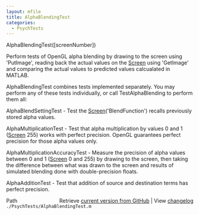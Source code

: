 ```yaml
---
layout: mfile
title: AlphaBlendingTest
categories:
  - PsychTests
---
```


AlphaBlendingTest\(\[screenNumber\]\)

Perform tests of OpenGL alpha blending by drawing to the screen using
'PutImage', reading back the actual values on the [Screen](/docs/Screen) using
'GetImage' and comparing the actual values to predicted values
calcualated in MATLAB.

AlphaBlendingTest combines tests implemented separately.  You may perform
any of these tests individually, or call TestAlphaBlending to perform
them all:

AlphaBlendSettingTest \-
  Test the [Screen](/docs/Screen)\('BlendFunction'\) recalls previously stored
  alpha values.

AlphaMultiplicationTest \-
  Test that alpha multiplication by values 0 and 1 \([Screen](/docs/Screen) 255\) works
  with perfect precision.  OpenGL guarantees perfect precision for those
  alpha values only.

AlphaMultiplicationAccuracyTest \-
  Measure the precision of alpha values between 0 and 1 \([Screen](/docs/Screen) 0 and 255\) by
  drawing to the screen, then taking the difference between what was
  drawn to the screen and results of simulated blending done with
  double\-precision floats.

AlphaAdditionTest \-
  Test that addition of source and destination terms has perfect
  precision.


<div class="code_header" style="text-align:right;">
  <span style="float:left;">Path&nbsp;&nbsp;</span> <span class="counter">Retrieve <a href=
  "https://raw.github.com/Psychtoolbox-3/Psychtoolbox-3/beta/./PsychTests/AlphaBlendingTest.m">current version from GitHub</a> | View <a href=
  "https://github.com/Psychtoolbox-3/Psychtoolbox-3/commits/beta/./PsychTests/AlphaBlendingTest.m">changelog</a></span>
</div>
<div class="code">
  <code>./PsychTests/AlphaBlendingTest.m</code>
</div>
